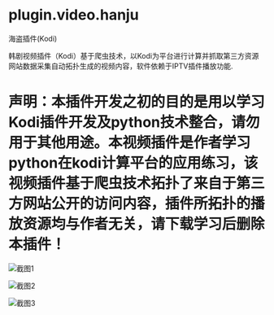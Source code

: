 # plugin.video.hanju

海盗插件(Kodi)

韩剧视频插件（Kodi）基于爬虫技术，以Kodi为平台进行计算并抓取第三方资源网站数据采集自动拓扑生成的视频内容，软件依赖于IPTV插件播放功能.

声明：本插件开发之初的目的是用以学习Kodi插件开发及python技术整合，请勿用于其他用途。本视频插件是作者学习python在kodi计算平台的应用练习，该视频插件基于爬虫技术拓扑了来自于第三方网站公开的访问内容，插件所拓扑的播放资源均与作者无关，请下载学习后删除本插件！  
=========================   

![截图1](/resources/1.png)

![截图2](/resources/2.png)

![截图3](/resources/3.png)